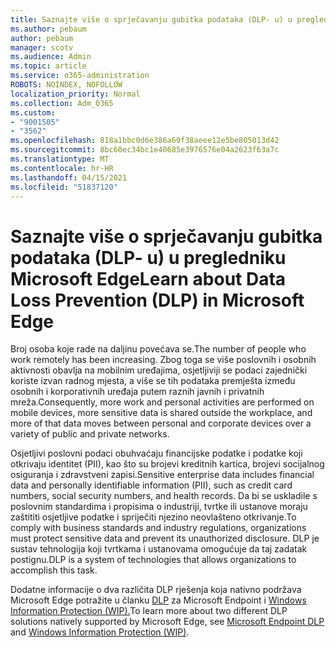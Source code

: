 ```yaml
---
title: Saznajte više o sprječavanju gubitka podataka (DLP- u) u pregledniku Microsoft Edge
ms.author: pebaum
author: pebaum
manager: scotv
ms.audience: Admin
ms.topic: article
ms.service: o365-administration
ROBOTS: NOINDEX, NOFOLLOW
localization_priority: Normal
ms.collection: Adm_O365
ms.custom:
- "9001505"
- "3562"
ms.openlocfilehash: 818a1bbc0d6e386a69f38aeee12e5be805013d42
ms.sourcegitcommit: 8bc60ec34bc1e40685e3976576e04a2623f63a7c
ms.translationtype: MT
ms.contentlocale: hr-HR
ms.lasthandoff: 04/15/2021
ms.locfileid: "51837120"
---
```

# <a name="learn-about-data-loss-prevention-dlp-in-microsoft-edge"></a><span data-ttu-id="bc1fe-102">Saznajte više o sprječavanju gubitka podataka (DLP- u) u pregledniku Microsoft Edge</span><span class="sxs-lookup"><span data-stu-id="bc1fe-102">Learn about Data Loss Prevention (DLP) in Microsoft Edge</span></span>

<span data-ttu-id="bc1fe-103">Broj osoba koje rade na daljinu povećava se.</span><span class="sxs-lookup"><span data-stu-id="bc1fe-103">The number of people who work remotely has been increasing.</span></span> <span data-ttu-id="bc1fe-104">Zbog toga se više poslovnih i osobnih aktivnosti obavlja na mobilnim uređajima, osjetljiviji se podaci zajednički koriste izvan radnog mjesta, a više se tih podataka premješta između osobnih i korporativnih uređaja putem raznih javnih i privatnih mreža.</span><span class="sxs-lookup"><span data-stu-id="bc1fe-104">Consequently, more work and personal activities are performed on mobile devices, more sensitive data is shared outside the workplace, and more of that data moves between personal and corporate devices over a variety of public and private networks.</span></span>

<span data-ttu-id="bc1fe-105">Osjetljivi poslovni podaci obuhvaćaju financijske podatke i podatke koji otkrivaju identitet (PII), kao što su brojevi kreditnih kartica, brojevi socijalnog osiguranja i zdravstveni zapisi.</span><span class="sxs-lookup"><span data-stu-id="bc1fe-105">Sensitive enterprise data includes financial data and personally identifiable information (PII), such as credit card numbers, social security numbers, and health records.</span></span> <span data-ttu-id="bc1fe-106">Da bi se uskladile s poslovnim standardima i propisima o industriji, tvrtke ili ustanove moraju zaštititi osjetljive podatke i spriječiti njezino neovlašteno otkrivanje.</span><span class="sxs-lookup"><span data-stu-id="bc1fe-106">To comply with business standards and industry regulations, organizations must protect sensitive data and prevent its unauthorized disclosure.</span></span> <span data-ttu-id="bc1fe-107">DLP je sustav tehnologija koji tvrtkama i ustanovama omogućuje da taj zadatak postignu.</span><span class="sxs-lookup"><span data-stu-id="bc1fe-107">DLP is a system of technologies that allows organizations to accomplish this task.</span></span>

<span data-ttu-id="bc1fe-108">Dodatne informacije o dva različita DLP rješenja koja nativno podržava Microsoft Edge potražite u članku [DLP](https://go.microsoft.com/fwlink/?linkid=2151765) za Microsoft Endpoint i [Windows Information Protection (WIP).](https://go.microsoft.com/fwlink/?linkid=2151766)</span><span class="sxs-lookup"><span data-stu-id="bc1fe-108">To learn more about two different DLP solutions natively supported by Microsoft Edge, see [Microsoft Endpoint DLP](https://go.microsoft.com/fwlink/?linkid=2151765) and [Windows Information Protection (WIP)](https://go.microsoft.com/fwlink/?linkid=2151766).</span></span>